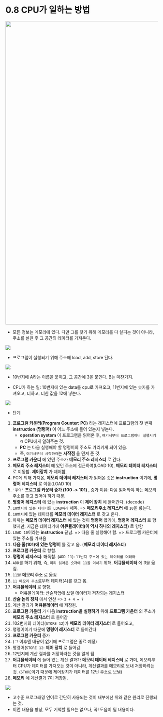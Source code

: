 # 0.8 CPU가 일하는 방법
<img src="https://github.com/uber9ma/following_C/blob/master/images/chapter0/comp16.png?raw=true" width="1000">

* 모든 정보는 메모리에 있다. 다만 그를 찾기 위해 메모리를 다 살피는 것이 아니라, 
주소를 살핀 후 그 공간의 데이터를 가져온다.

<img src="https://github.com/uber9ma/following_C/blob/master/images/chapter0/comp17.png?raw=true">

* 프로그램이 실행되기 위해 주소에 load, add, store 된다.

<img src="https://github.com/uber9ma/following_C/blob/master/images/chapter0/comp18.png?raw=true">

* 10번지에 A라는 이름을 붙이고, 그 공간에 3을 붙인다. B는 마찬가지. 

* CPU가 하는 일: 10번지에 있는 data를 cpu로 가져오고, 11번지에 있는 숫자를 가져오고, 더하고, 
더한 값을 12에 넣는다.

<img src="https://github.com/uber9ma/following_C/blob/master/images/chapter0/comp19.png?raw=true">

* 단계
1. __프로그램 카운터(Program Counter: PC)__ 라는 레지스터에 프로그램의 첫 번째 __instruction (명령어)__ 이 어느 주소에 들어 있는지 넣는다.
    - __operation system__ 이 프로그램을 읽어온 후, `여기서부터 프로그램이니 실행시키라` CPU에게 알려주는 것.
    - __PC__ 는 다음 실행해야 할 명령어의 주소도 가리키게 되어 있음.
    - 즉, `여기서부터 시작하라`는 __시작점__ 을 던져 준 것.
2. __프로그램 카운터__ 에 있던 주소가 __메모리 주소 레지스터__ 로 간다. 
3. __메모리 주소 레지스터__ 에 있던 주소에 접근하여(LOAD 10), __메모리 데이터 레지스터__ 로 이동함. __제어장치__ 가 제어함,
4. PC에 의해 가져온, __메모리 데이터 레지스터__ 가 읽어온 것은 __instruction__ 이기에, __명령어 레지스터__ 로 이동(LOAD 10)
5. `'주의'` __프로그램 카운터 증가 (100 -> 101)__ , 증가 이유: 다음 읽어와야 하는 메모리 주소를 갖고 있어야 하기 때문.
6. __명령어 레지스터__ 에 있는 __instruction__ 이 __제어 장치__ 에 들어간다. (decode)
7. `10번지에 있는 데이터를 LOAD해라` 해독. => __메모리주소 레지스터__ 에 `10`을 넣는다.
8. `10번지`에 있는 데이터를 __메모리 데이터 레지스터__ 로 갖고 온다.
9. 아까는 __메모리 데이터 레지스터__ 에 있는 것이 __명령어__ 였기에, __명령어 레지스터__ 로 향했지만, 지금은 데이터기에 __어큐뮬레이터(이 역시 하나의 레지스터)__ 로 향함 
10. `LOAD 10`이라는 __instruction__  끝남. => 다음 줄 실행해야 함. => 프로그램 카운터에 있는 주소를 가져옴 
11. __다음 줄(101)에 있는 명렁어__ 를 갖고 옴. (__메모리 데이터 레지스터__) 
12. __프로그램 카운터__ 로 향함.
13. __명령어 레지스터__: 해독함. (`ADD 11`): `11번지 주소에 있는 데이터를 더해라`
14. `ADD`를 하기 위해, 즉, `미리 읽어둔 숫자에 11을 더하기` 위해, __어큐뮬레이터__ 에 3을 옮김.
15. `11`을 __메모리 주소__ 로 옮김
16. `11 메모리 주소`로부터 데이터(4)를 갖고 옴.
17. __어큐뮬레이터__ 로 향함. 
    - 어큐뮬레이터: 산술작업에 쓰일 데이터가 저장되는 레지스터
18. __산술 논리 장치__ 에서 연산 => `3 + 4 = 7`
19. 계산 결과가 __어큐뮬레이터__ 에 저장됨.
20. __프로그램 카운터__ 가 다음 __instruction을 실행하기__  위해 __프로그램 카운터__ 의 주소가 __메모리 주소 레지스터__ 로 들어감
21. 102번지의 데이터(`STORE 12`)가 __메모리 데이터 레지스터__ 로 들어오고,
22. 명령어이기 때문에 __명령어 레지스터__ 로 들어간다
23. __프로그램 카운터__ 증가
24. (그 이후엔 내용이 없기에 프로그램은 종료 예정)
25. 명령어(`STORE 12`: __제어 장치__ 로 들어감
26. 12번지에 계산 결과를 저장하라는 것을 알게 됨
27. __어큐뮬레이터__ 에 들어 있는 계산 결과가 __메모리 데이터 레지스터__ 로 가며, 
메모리부터 CPU가 데이터를 가져오는 것이 아니라, 계산결과를 메모리로 보내 저장하려는 것.
(`STORE`이기 때문에 제어장치가 데이터를 12번 주소로 보냄)
28. __메모리__ 에 계산결과 7이 저장됨.


<img src="https://github.com/uber9ma/following_C/blob/master/images/chapter0/comp19.png?raw=true">


* 고수준 프로그래밍 언어로 간단히 사용되는 것이 내부에선 위와 같은 원리로 진행되는 것.
* 이런 내용을 항상, 모두 기억할 필요는 없으나, 꼭! 도움이 될 내용이다.